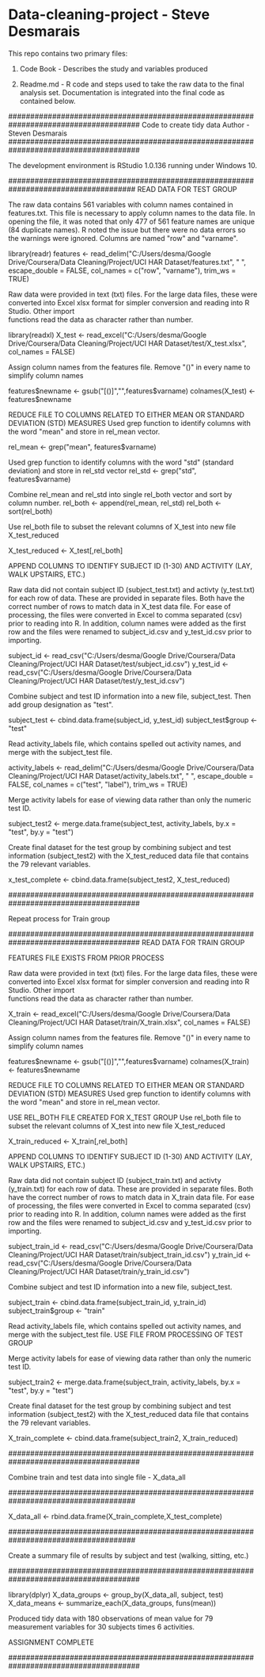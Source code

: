 # Data-cleaning-project - Steve Desmarais
This repo contains two primary files:

1) Code Book - Describes the study and variables produced

2) Readme.md - R code and steps used to take the raw data to the final analysis set.  Documentation is integrated into the final code as contained below.

######################################################################################
 Code to create tidy data
 Author - Steven Desmarais
######################################################################################

 The development environment is RStudio 1.0.136 running under Windows 10.

#####################################################################################
 READ DATA FOR TEST GROUP

 The raw data contains 561 variables with column names contained in features.txt.  This file
 is necessary to apply column names to the data file.  In opening the file, it was noted that
 only 477 of 561 feature names are unique (84 duplicate names).  R noted the issue but 
 there were no data errors so the warnings were ignored. Columns are named "row" and
 "varname".

library(readr)
features <- read_delim("C:/Users/desma/Google Drive/Coursera/Data Cleaning/Project/UCI HAR Dataset/features.txt", 
                            " ", escape_double = FALSE, col_names = c("row", "varname"), 
                            trim_ws = TRUE)

 Raw data were provided in text (txt) files. For the large data files, these were converted
 into Excel xlsx format for simpler conversion and reading into R Studio.  Other import  
 functions read the data as character rather than number.

library(readxl)
X_test <- read_excel("C:/Users/desma/Google Drive/Coursera/Data Cleaning/Project/UCI HAR Dataset/test/X_test.xlsx", 
                          col_names = FALSE)

 Assign column names from the features file. Remove "()" in every name to simplify column names

features$newname <- gsub("[()]","",features$varname)
colnames(X_test) <- features$newname

 REDUCE FILE TO COLUMNS RELATED TO EITHER MEAN OR STANDARD DEVIATION (STD) MEASURES
 Used grep function to identify columns with the word "mean" and store in rel_mean vector.

rel_mean <- grep("mean", features$varname)

 Used grep function to identify columns with the word "std" (standard deviation) and 
 store in rel_std vector
rel_std <- grep("std", features$varname)

 Combine rel_mean and rel_std into single rel_both vector and sort by column number.
rel_both <- append(rel_mean, rel_std)
rel_both <- sort(rel_both)

 Use rel_both file to subset the relevant columns of X_test into new file X_test_reduced

X_test_reduced <- X_test[,rel_both]

 APPEND COLUMNS TO IDENTIFY SUBJECT ID (1-30) AND ACTIVITY (LAY, WALK UPSTAIRS, ETC.)

 Raw data did not contain subject ID (subject_test.txt) and activty (y_test.txt) for each 
 row of data.  These are provided in separate files. Both have the correct number of rows
 to match data in X_test data file. For ease of processing, the files were converted in Excel to comma separated (csv)
 prior to reading into R. In addition, column names were added as the first row and the files
 were renamed to subject_id.csv and y_test_id.csv prior to importing.

subject_id <- read_csv("C:/Users/desma/Google Drive/Coursera/Data Cleaning/Project/UCI HAR Dataset/test/subject_id.csv")
y_test_id <- read_csv("C:/Users/desma/Google Drive/Coursera/Data Cleaning/Project/UCI HAR Dataset/test/y_test_id.csv")

 Combine subject and test ID information into a new file, subject_test. Then add group
 designation as "test".

subject_test <- cbind.data.frame(subject_id, y_test_id)
subject_test$group <- "test"

 Read activity_labels file, which contains spelled out activity names, and merge with the 
 subject_test file.

activity_labels <- read_delim("C:/Users/desma/Google Drive/Coursera/Data Cleaning/Project/UCI HAR Dataset/activity_labels.txt", 
                                  " ", escape_double = FALSE, col_names = c("test", "label"), 
                                  trim_ws = TRUE)

 Merge activity labels for ease of viewing data rather than only the numeric test ID.

subject_test2 <- merge.data.frame(subject_test, activity_labels, by.x = "test", by.y = "test")

 Create final dataset for the test group by combining subject and test information 
 (subject_test2) with the X_test_reduced data file that contains the 79 relevant variables.

x_test_complete <- cbind.data.frame(subject_test2, X_test_reduced)

######################################################################################

 Repeat process for Train group

######################################################################################
 READ DATA FOR TRAIN GROUP

 FEATURES FILE EXISTS FROM PRIOR PROCESS

 Raw data were provided in text (txt) files. For the large data files, these were converted
 into Excel xlsx format for simpler conversion and reading into R Studio.  Other import  
 functions read the data as character rather than number.

X_train <- read_excel("C:/Users/desma/Google Drive/Coursera/Data Cleaning/Project/UCI HAR Dataset/train/X_train.xlsx", 
                     col_names = FALSE)

 Assign column names from the features file. Remove "()" in every name to simplify column names

features$newname <- gsub("[()]","",features$varname)
colnames(X_train) <- features$newname

 REDUCE FILE TO COLUMNS RELATED TO EITHER MEAN OR STANDARD DEVIATION (STD) MEASURES
 Used grep function to identify columns with the word "mean" and store in rel_mean vector.

 USE REL_BOTH FILE CREATED FOR X_TEST GROUP
 Use rel_both file to subset the relevant columns of X_test into new file X_test_reduced

X_train_reduced <- X_train[,rel_both]

 APPEND COLUMNS TO IDENTIFY SUBJECT ID (1-30) AND ACTIVITY (LAY, WALK UPSTAIRS, ETC.)

 Raw data did not contain subject ID (subject_train.txt) and activty (y_train.txt) for each 
 row of data.  These are provided in separate files. Both have the correct number of rows
 to match data in X_train data file. For ease of processing, the files were converted in Excel to comma separated (csv)
 prior to reading into R. In addition, column names were added as the first row and the files
 were renamed to subject_id.csv and y_test_id.csv prior to importing.

subject_train_id <- read_csv("C:/Users/desma/Google Drive/Coursera/Data Cleaning/Project/UCI HAR Dataset/train/subject_train_id.csv")
y_train_id <- read_csv("C:/Users/desma/Google Drive/Coursera/Data Cleaning/Project/UCI HAR Dataset/train/y_train_id.csv")

 Combine subject and test ID information into a new file, subject_test.

subject_train <- cbind.data.frame(subject_train_id, y_train_id)
subject_train$group <- "train"

 Read activity_labels file, which contains spelled out activity names, and merge with the 
 subject_test file.  USE FILE FROM PROCESSING OF TEST GROUP


 Merge activity labels for ease of viewing data rather than only the numeric test ID.

subject_train2 <- merge.data.frame(subject_train, activity_labels, by.x = "test", by.y = "test")

 Create final dataset for the test group by combining subject and test information 
 (subject_test2) with the X_test_reduced data file that contains the 79 relevant variables.

X_train_complete <- cbind.data.frame(subject_train2, X_train_reduced)

######################################################################################

 Combine train and test data into single file - X_data_all

#####################################################################################

X_data_all <- rbind.data.frame(X_train_complete,X_test_complete)

#####################################################################################

 Create a summary file of results by subject and test (walking, sitting, etc.)

######################################################################################

library(dplyr)
X_data_groups <- group_by(X_data_all, subject, test) 
X_data_means <- summarize_each(X_data_groups, funs(mean))

 Produced tidy data with 180 observations of mean value for 79 measurement variables for 
 30 subjects times 6 activities.
 
 ASSIGNMENT COMPLETE

######################################################################################
